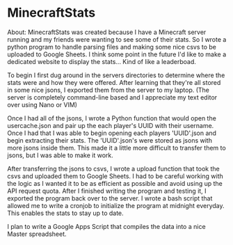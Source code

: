 # MinecraftStats

About: MinecraftStats was created because I have a Minecraft server running and my friends were wanting to see some of their stats. So I wrote a python program to handle parsing files and making some nice csvs to be uploaded to Google Sheets. I think some point in the future I'd like to make a dedicated website to display the stats... Kind of like a leaderboad. <br />

To begin I first dug around in the servers directories to determine where the stats were and how they were offered. After learning that they're all stored in some nice jsons, I exported them from the server to my laptop. (The server is completely command-line based and I appreciate my text editor over using Nano or VIM) <br />

Once I had all of the jsons, I wrote a Python function that would open the usercache.json and pair up the each player's UUID with their username. Once I had that I was able to begin opening each players 'UUID'.json and begin extracting their stats. The 'UUID'.json's were stored as jsons with more jsons inside them. This made it a little more difficult to transfer them to jsons, but I was able to make it work. <br />

After transferring the jsons to csvs, I wrote a upload function that took the csvs and uploaded them to Google Sheets. I had to be careful working with the logic as I wanted it to be as efficient as possible and avoid using up the API request quota. After I finished writing the program and testing it, I exported the program back over to the server. I wrote a bash script that allowed me to write a cronjob to initialize the program at midnight everyday. This enables the stats to stay up to date. <br />

I plan to write a Google Apps Script that compiles the data into a nice Master spreadsheet.
